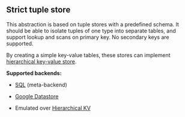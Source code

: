 ## Strict tuple store

This abstraction is based on tuple stores with a predefined schema. It should be able to isolate tuples of one type
into separate tables, and support lookup and scans on primary key. No secondary keys are supported.

By creating a simple key-value tables, these stores can implement [hierarchical key-value store](./kv-hierarchical.md).

**Supported backends:**

* [SQL](./sql-tuple.md) (meta-backend)
* [Google Datastore](https://cloud.google.com/datastore/)

* Emulated over [Hierarchical KV](./kv-hierarchical.md)
